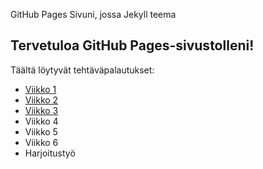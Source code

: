 GitHub Pages Sivuni, jossa Jekyll teema
## Tervetuloa GitHub Pages-sivustolleni!
Täältä löytyvät tehtäväpalautukset:
- [Viikko 1](vko1.html)
- [Viikko 2](vko2.md)
- [Viikko 3](./vko3/index.html)
- Viikko 4
- Viikko 5
- Viikko 6
- Harjoitustyö
